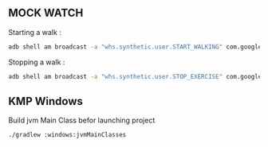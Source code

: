 ## MOCK WATCH
Starting a walk : 
```bash
adb shell am broadcast -a "whs.synthetic.user.START_WALKING" com.google.android.wearable.healthservices
```

Stopping a walk : 
```bash
adb shell am broadcast -a "whs.synthetic.user.STOP_EXERCISE" com.google.android.wearable.healthservices
```

## KMP Windows
Build jvm Main Class befor launching project
```bash
./gradlew :windows:jvmMainClasses
```
